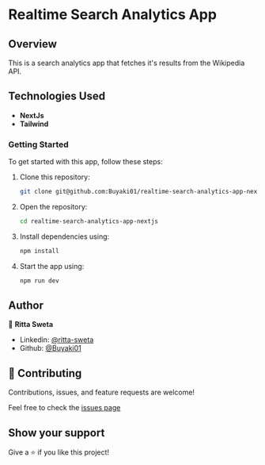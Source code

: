# Realtime Search Analytics App

## Overview
This is a search analytics app that fetches it's results from the Wikipedia API.

## Technologies Used
- **NextJs**
- **Tailwind**

### Getting Started
To get started with this app, follow these steps:

1. Clone this repository: 
    ```bash 
    git clone git@github.com:Buyaki01/realtime-search-analytics-app-nextjs.git
    ```

2. Open the repository: 
    ```bash 
    cd realtime-search-analytics-app-nextjs
    ```

3. Install dependencies using: 
    ```bash 
    npm install
    ```

4. Start the app using: 
    ```bash 
    npm run dev
    ``` 

## Author
👤 **Ritta Sweta**

- Linkedin: [@ritta-sweta](https://www.linkedin.com/in/ritta-sweta)
- Github: [@Buyaki01](https://github.com/Buyaki01)

## 🤝 Contributing

Contributions, issues, and feature requests are welcome!

Feel free to check the [issues page](https://github.com/Buyaki01/realtime-search-analytics-app-nextjs/issues)

## Show your support

Give a ⭐️ if you like this project!